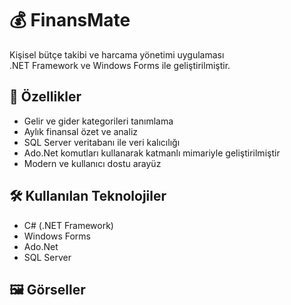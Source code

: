 # 💰 FinansMate

Kişisel bütçe takibi ve harcama yönetimi uygulaması  
.NET Framework ve Windows Forms ile geliştirilmiştir.

## 🚀 Özellikler

- Gelir ve gider kategorileri tanımlama
- Aylık finansal özet ve analiz
- SQL Server veritabanı ile veri kalıcılığı
- Ado.Net komutları kullanarak katmanlı mimariyle geliştirilmiştir
- Modern ve kullanıcı dostu arayüz

## 🛠️ Kullanılan Teknolojiler

- C# (.NET Framework)
- Windows Forms
- Ado.Net
- SQL Server

## 🖼️ Görseller
